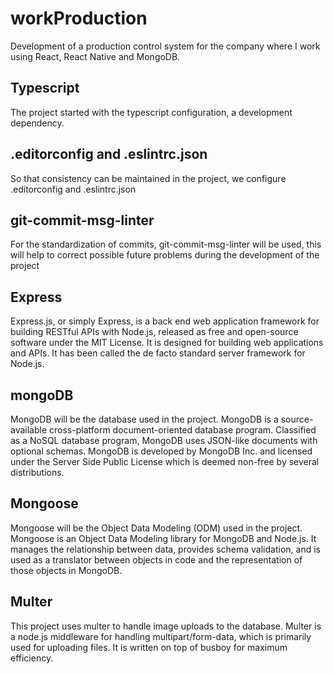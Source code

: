 # workProduction
Development of a production control system for the company where I work using React, React Native and MongoDB.


## Typescript
The project started with the typescript configuration, a development dependency.


## .editorconfig and .eslintrc.json
So that consistency can be maintained in the project, we configure .editorconfig and .eslintrc.json


## git-commit-msg-linter
For the standardization of commits, git-commit-msg-linter will be used, this will help to correct possible future problems during the development of the project

## Express
Express.js, or simply Express, is a back end web application framework for building RESTful APIs with Node.js, released as free and open-source software under the MIT License. It is designed for building web applications and APIs. It has been called the de facto standard server framework for Node.js.

## mongoDB
MongoDB will be the database used in the project.
MongoDB is a source-available cross-platform document-oriented database program. Classified as a NoSQL database program, MongoDB uses JSON-like documents with optional schemas. MongoDB is developed by MongoDB Inc. and licensed under the Server Side Public License which is deemed non-free by several distributions. 

## Mongoose
Mongoose will be the Object Data Modeling (ODM) used in the project.
Mongoose is an Object Data Modeling library for MongoDB and Node.js. It manages the relationship between data, provides schema validation, and is used as a translator between objects in code and the representation of those objects in MongoDB.

## Multer
This project uses multer to handle image uploads to the database.
Multer is a node.js middleware for handling multipart/form-data, which is primarily used for uploading files. It is written on top of busboy for maximum efficiency.